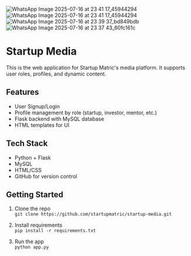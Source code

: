 ![WhatsApp Image 2025-07-16 at 23 41 17_45944294](https://github.com/user-attachments/assets/64bb7600-b13a-452d-937e-74a1da1a2556)
![WhatsApp Image 2025-07-16 at 23 41 17_45944294](https://github.com/user-attachments/assets/c789ab09-6270-4482-b7d3-224f72d6f7ed)
![WhatsApp Image 2025-07-16 at 23 39 37_bd849bdb](https://github.com/user-attachments/assets/da0ad206-2143-455d-830c-a1fef75519d1)
![WhatsApp Image 2025-07-16 at 23 37 43_60fc161c](https://github.com/user-attachments/assets/4cccb4fe-60c0-4622-91e0-b578c0dedaa8)
# Startup Media

This is the web application for Startup Matric's media platform. It supports user roles, profiles, and dynamic content.

## Features

- User Signup/Login
- Profile management by role (startup, investor, mentor, etc.)
- Flask backend with MySQL database
- HTML templates for UI

## Tech Stack

- Python + Flask
- MySQL
- HTML/CSS
- GitHub for version control

## Getting Started

1. Clone the repo  
   `git clone https://github.com/startupmatric/startup-media.git`

2. Install requirements  
   `pip install -r requirements.txt`

3. Run the app  
   `python app.py`
